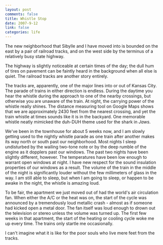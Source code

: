 ```yaml
--- 
layout: post
comments: false
title: Whistle Stop
date: 2007-9-12
link: false
categories: life
---
```

The new neighborhood that Sibylle and I have moved into is bounded on the east by a pair of railroad tracks, and on the west side by the terminus of a relatively busy state highway.

The highway is slightly noticeable at certain times of the day; the dull hum of tires on pavement can be faintly heard in the background when all else is quiet.  The railroad tracks are another story entirely.

The tracks are, apparently, one of the major lines into or out of Kansas City.  The parade of trains in either direction is endless.  During the daytime you hear the whistle during the approach to one of the nearby crossings, but otherwise you are unaware of the train.  At night, the carrying power of the whistle really shines.  The distance measuring tool on Google Maps shows that we are approximately 2430 feet from the nearest crossing, and yet the train whistle at times sounds like it is in the backyard.  One memorable whistle neatly mimicked the duh-DUH theme used for the shark in <i>Jaws</i>.

We've been in the townhouse for about 5 weeks now, and I am slowly getting used to the nightly whistle parade as one train after another makes its way north or south past our neighborhood.  Most nights I sleep undisturbed by the wailing two-tone note or by the deep rumble of the engine as it dopplers past our windows.  The past two nights have been slightly different, however.  The temperatures have been low enough to warrant open windows at night.  I have new respect for the sound insulation properties of our windows as a result.  The volume of the train in the middle of the night is significantly louder without the few  millimeters of glass in the way.  I am still able to sleep, but when I am going to sleep, or happen to be awake in the night, the whistle is amazing loud.

To be fair, the apartment we just moved out of had the world's air circulation fan.  When either the A/C or the heat was on, the start of the cycle was announced by a tremendously loud metallic crash - almost as if someone had kicked open a metal door.  The fan itself was loud enough to drown out the television or stereo unless the volume was turned up.  The first few weeks in that apartment, the start of the heating or cooling cycle woke me up every time.  The trains only startle me occasionally.

I can't imagine what it is like for the poor souls who live mere feet from the tracks.
